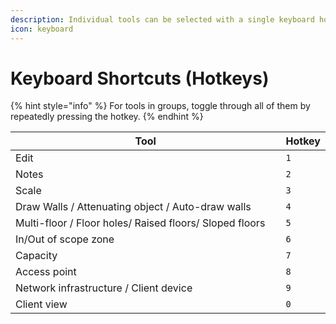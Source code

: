 ```yaml
---
description: Individual tools can be selected with a single keyboard hotkey press.
icon: keyboard
---
```


# Keyboard Shortcuts (Hotkeys)

{% hint style="info" %}
For tools in groups, toggle through all of them by repeatedly pressing the hotkey.
{% endhint %}

<table><thead><tr><th width="447">Tool</th><th>Hotkey</th></tr></thead><tbody><tr><td>Edit</td><td><code>1</code></td></tr><tr><td>Notes</td><td><code>2</code></td></tr><tr><td>Scale</td><td><code>3</code></td></tr><tr><td>Draw Walls / Attenuating object / Auto-draw walls</td><td><code>4</code></td></tr><tr><td>Multi-floor / Floor holes/ Raised floors/ Sloped floors</td><td><code>5</code></td></tr><tr><td>In/Out of scope zone</td><td><code>6</code></td></tr><tr><td>Capacity</td><td><code>7</code></td></tr><tr><td>Access point</td><td><code>8</code></td></tr><tr><td>Network infrastructure / Client device</td><td><code>9</code></td></tr><tr><td>Client view</td><td><code>0</code></td></tr></tbody></table>
